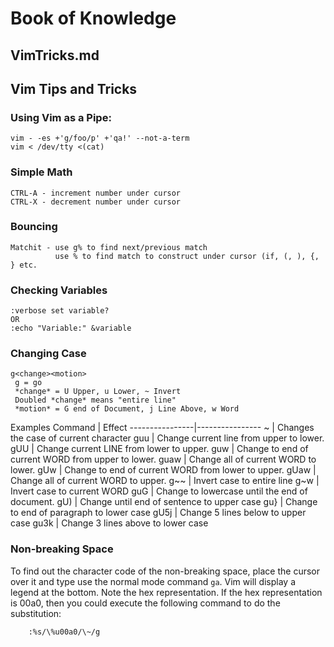 #	Book of Knowledge
##	VimTricks.md
##	Vim Tips and Tricks

###	Using Vim as a Pipe:
```
vim - -es +'g/foo/p' +'qa!' --not-a-term
vim < /dev/tty <(cat)
```

###	Simple Math
```
CTRL-A - increment number under cursor
CTRL-X - decrement number under cursor
```

###	Bouncing
```
Matchit - use g% to find next/previous match
          use % to find match to construct under cursor (if, (, ), {, } etc.
```

###	Checking Variables
```
:verbose set variable?
OR
:echo "Variable:" &variable
```

### Changing Case
```
g<change><motion>
 g = go
 *change* = U Upper, u Lower, ~ Invert
 Doubled *change* means "entire line"
 *motion* = G end of Document, j Line Above, w Word
```

 Examples 
 Command | Effect
 ----------------|----------------
 ~     | Changes the case of current character
 guu   | Change current line from upper to lower.
 gUU   | Change current LINE from lower to upper.
 guw   | Change to end of current WORD from upper to lower.
 guaw  | Change all of current WORD to lower.
 gUw   | Change to end of current WORD from lower to upper.
 gUaw  | Change all of current WORD to upper.
 g~~   | Invert case to entire line
 g~w   | Invert case to current WORD
 guG   | Change to lowercase until the end of document.
 gU)   | Change until end of sentence to upper case
 gu}   | Change to end of paragraph to lower case
 gU5j  | Change 5 lines below to upper case
 gu3k  | Change 3 lines above to lower case

### Non-breaking Space
To find out the character code of the non-breaking space, place the
cursor over it and type use the normal mode command `ga`. Vim will
display a legend at the bottom. Note the hex representation. If the hex
representation is 00a0, then you could execute the following command to
do the substitution:
```
	:%s/\%u00a0/\~/g
```

[//]: # ( vim: set ai noet nu sts=4 sw=4 ts=4 tw=78 filetype=markdown :)

